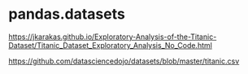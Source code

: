 # pandas.datasets

https://jkarakas.github.io/Exploratory-Analysis-of-the-Titanic-Dataset/Titanic_Dataset_Exploratory_Analysis_No_Code.html

https://github.com/datasciencedojo/datasets/blob/master/titanic.csv
